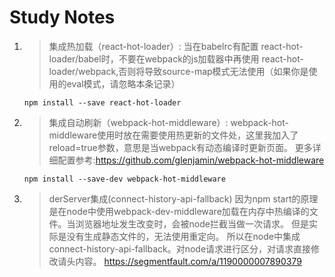 # Study Notes

1. >集成热加载（react-hot-loader）:
	当在babelrc有配置 react-hot-loader/babel时，不要在webpack的js加载器中再使用
	react-hot-loader/webpack,否则将导致source-map模式无法使用（如果你是使用的eval模式，请忽略本条记录）
	```
	npm install --save react-hot-loader
	```

2. >集成自动刷新（webpack-hot-middleware）:
	webpack-hot-middleware使用时放在需要使用热更新的文件处，这里我加入了reload=true参数，意思是当webpack有动态编译时更新页面。 更多详细配置参考:https://github.com/glenjamin/webpack-hot-middleware
	```
	npm install --save-dev webpack-hot-middleware
	```
3. >derServer集成(connect-history-api-fallback)
	因为npm start的原理是在node中使用webpack-dev-middleware加载在内存中热编译的文件。当浏览器地址发生改变时，会被node拦截当做一次请求。
	但是实际是没有生成静态文件的，无法使用重定向。
	所以在node中集成 connect-history-api-fallback。对node请求进行区分，对请求直接修改请头内容。
	https://segmentfault.com/a/1190000007890379
